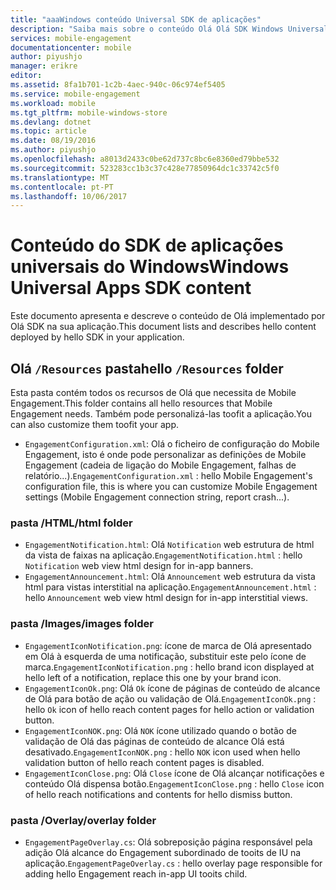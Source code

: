 ```yaml
---
title: "aaaWindows conteúdo Universal SDK de aplicações"
description: "Saiba mais sobre o conteúdo Olá Olá SDK Windows Universal do aplicações do Azure Mobile Engagement"
services: mobile-engagement
documentationcenter: mobile
author: piyushjo
manager: erikre
editor: 
ms.assetid: 8fa1b701-1c2b-4aec-940c-06c974ef5405
ms.service: mobile-engagement
ms.workload: mobile
ms.tgt_pltfrm: mobile-windows-store
ms.devlang: dotnet
ms.topic: article
ms.date: 08/19/2016
ms.author: piyushjo
ms.openlocfilehash: a8013d2433c0be62d737c8bc6e8360ed79bbe532
ms.sourcegitcommit: 523283cc1b3c37c428e77850964dc1c33742c5f0
ms.translationtype: MT
ms.contentlocale: pt-PT
ms.lasthandoff: 10/06/2017
---
```

# <a name="windows-universal-apps-sdk-content"></a><span data-ttu-id="90e43-103">Conteúdo do SDK de aplicações universais do Windows</span><span class="sxs-lookup"><span data-stu-id="90e43-103">Windows Universal Apps SDK content</span></span>
<span data-ttu-id="90e43-104">Este documento apresenta e descreve o conteúdo de Olá implementado por Olá SDK na sua aplicação.</span><span class="sxs-lookup"><span data-stu-id="90e43-104">This document lists and describes hello content deployed by hello SDK in your application.</span></span>

## <a name="hello-resources-folder"></a><span data-ttu-id="90e43-105">Olá `/Resources` pasta</span><span class="sxs-lookup"><span data-stu-id="90e43-105">hello `/Resources` folder</span></span>
<span data-ttu-id="90e43-106">Esta pasta contém todos os recursos de Olá que necessita de Mobile Engagement.</span><span class="sxs-lookup"><span data-stu-id="90e43-106">This folder contains all hello resources that Mobile Engagement needs.</span></span> <span data-ttu-id="90e43-107">Também pode personalizá-las toofit a aplicação.</span><span class="sxs-lookup"><span data-stu-id="90e43-107">You can also customize them toofit your app.</span></span>

* <span data-ttu-id="90e43-108">`EngagementConfiguration.xml`: Olá o ficheiro de configuração do Mobile Engagement, isto é onde pode personalizar as definições de Mobile Engagement (cadeia de ligação do Mobile Engagement, falhas de relatório...).</span><span class="sxs-lookup"><span data-stu-id="90e43-108">`EngagementConfiguration.xml` : hello Mobile Engagement's configuration file, this is where you can customize Mobile Engagement settings (Mobile Engagement connection string, report crash...).</span></span>

### <a name="html-folder"></a><span data-ttu-id="90e43-109">pasta /HTML</span><span class="sxs-lookup"><span data-stu-id="90e43-109">/html folder</span></span>
* <span data-ttu-id="90e43-110">`EngagementNotification.html`: Olá `Notification` web estrutura de html da vista de faixas na aplicação.</span><span class="sxs-lookup"><span data-stu-id="90e43-110">`EngagementNotification.html` : hello `Notification` web view html design for in-app banners.</span></span>
* <span data-ttu-id="90e43-111">`EngagementAnnouncement.html`: Olá `Announcement` web estrutura da vista html para vistas interstitial na aplicação.</span><span class="sxs-lookup"><span data-stu-id="90e43-111">`EngagementAnnouncement.html` : hello `Announcement` web view html design for in-app interstitial views.</span></span>

### <a name="images-folder"></a><span data-ttu-id="90e43-112">pasta /Images</span><span class="sxs-lookup"><span data-stu-id="90e43-112">/images folder</span></span>
* <span data-ttu-id="90e43-113">`EngagementIconNotification.png`: ícone de marca de Olá apresentado em Olá à esquerda de uma notificação, substituir este pelo ícone de marca.</span><span class="sxs-lookup"><span data-stu-id="90e43-113">`EngagementIconNotification.png` : hello brand icon displayed at hello left of a notification, replace this one by your brand icon.</span></span>
* <span data-ttu-id="90e43-114">`EngagementIconOk.png`: Olá `Ok` ícone de páginas de conteúdo de alcance de Olá para botão de ação ou validação de Olá.</span><span class="sxs-lookup"><span data-stu-id="90e43-114">`EngagementIconOk.png` : hello `Ok` icon of hello reach content pages for hello action or validation button.</span></span>
* <span data-ttu-id="90e43-115">`EngagementIconNOK.png`: Olá `NOK` ícone utilizado quando o botão de validação de Olá das páginas de conteúdo de alcance Olá está desativado.</span><span class="sxs-lookup"><span data-stu-id="90e43-115">`EngagementIconNOK.png` : hello `NOK` icon used when hello validation button of hello reach content pages is disabled.</span></span>
* <span data-ttu-id="90e43-116">`EngagementIconClose.png`: Olá `Close` ícone de Olá alcançar notificações e conteúdo Olá dispensa botão.</span><span class="sxs-lookup"><span data-stu-id="90e43-116">`EngagementIconClose.png` : hello `Close` icon of hello reach notifications and contents for hello dismiss button.</span></span>

### <a name="overlay-folder"></a><span data-ttu-id="90e43-117">pasta /Overlay</span><span class="sxs-lookup"><span data-stu-id="90e43-117">/overlay folder</span></span>
* <span data-ttu-id="90e43-118">`EngagementPageOverlay.cs`: Olá sobreposição página responsável pela adição Olá alcance do Engagement subordinado de tooits de IU na aplicação.</span><span class="sxs-lookup"><span data-stu-id="90e43-118">`EngagementPageOverlay.cs` : hello overlay page responsible for adding hello Engagement reach in-app UI tooits child.</span></span>

